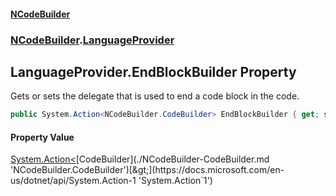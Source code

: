 #### [NCodeBuilder](./index.md 'index')
### [NCodeBuilder](./NCodeBuilder.md 'NCodeBuilder').[LanguageProvider](./NCodeBuilder-LanguageProvider.md 'NCodeBuilder.LanguageProvider')
## LanguageProvider.EndBlockBuilder Property
Gets or sets the delegate that is used to end a code block in the code.  
```csharp
public System.Action<NCodeBuilder.CodeBuilder> EndBlockBuilder { get; set; }
```
#### Property Value
[System.Action&lt;](https://docs.microsoft.com/en-us/dotnet/api/System.Action-1 'System.Action`1')[CodeBuilder](./NCodeBuilder-CodeBuilder.md 'NCodeBuilder.CodeBuilder')[&gt;](https://docs.microsoft.com/en-us/dotnet/api/System.Action-1 'System.Action`1')  
